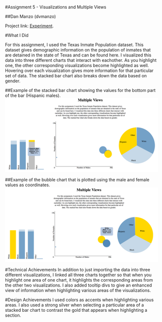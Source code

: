 #Assignment 5 - Visualizations and Multiple Views  

##Dan Manzo (dvmanzo)

Project link: [Experiment](http://dvmanzo.github.io/05-MapsAndViews/index.html).

#What I Did

For this assignment, I used the Texas Inmate Population dataset. This dataset gives demographic information on the population of inmates that are detained in the state of Texas and can be found here. I visualized this data into three different charts that interact with eachother. As you highlight one, the other corresponding visualizations become highlighted as well. Hovering over each visualization gives more information for that particular set of data. The stacked bar chart also breaks down the data based on gender.


##Example of the stacked bar chart showing the values for the bottom part of the bar (Hispanic males).
![stacked](img/ss1.png)





##Example of the bubble chart that is plotted using the male and female values as coordinates.
![bubble](img/ss2.png)


#Technical Achievements
In addition to just importing the data into three different visualizations, I linked all three charts together so that when you highlight one area of one chart, it highlights the corresponding areas from the other two visualizations. I also added tooltip divs to give an enhanced view of information when highlighting various areas of the visualizations.

#Design Achievements
I used colors as accents when highlighting various areas. I also used a strong silver when selecting a particular area of a stacked bar chart to contrast the gold that appears when highlighting a section.

